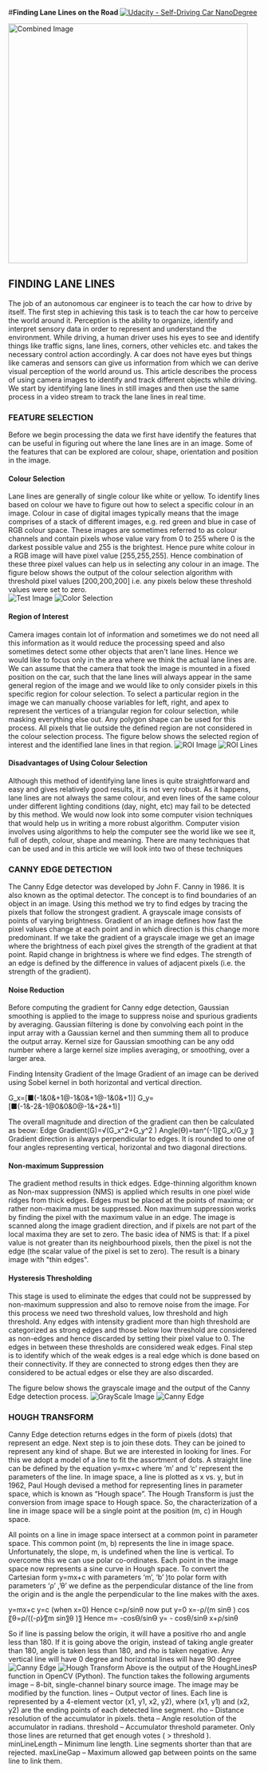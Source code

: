 #**Finding Lane Lines on the Road** 
[![Udacity - Self-Driving Car NanoDegree](https://s3.amazonaws.com/udacity-sdc/github/shield-carnd.svg)](http://www.udacity.com/drive)

<img src="laneLines_thirdPass.jpg" width="480" alt="Combined Image" />

## FINDING LANE LINES 
The job of an autonomous car engineer is to teach the car how to drive by itself. The first step in achieving this task is to teach the car how to perceive the world around it. Perception is the ability to organize, identify and interpret sensory data in order to represent and understand the environment. While driving, a human driver uses his eyes to see and identify things like traffic signs, lane lines, corners, other vehicles etc. and takes the necessary control action accordingly. A car does not have eyes but things like cameras and sensors can give us information from which we can derive visual perception of the world around us. This article describes the process of using camera images to identify and track different objects while driving. We start by identifying lane lines in still images and then use the same process in a video stream to track the lane lines in real time. 

### FEATURE SELECTION
Before we begin processing the data we first have identify the features that can be useful in figuring out where the lane lines are in an image. Some of the features that can be explored are colour, shape, orientation and position in the image. 

#### Colour Selection
Lane lines are generally of single colour like white or yellow. To identify lines based on colour we have to figure out how to select a specific colour in an image. Colour in case of digital images typically means that the image comprises of a stack of different images, e.g. red green and blue in case of RGB colour space. These images are sometimes referred to as colour channels and contain pixels whose value vary from 0 to 255 where 0 is the darkest possible value and 255 is the brightest. Hence pure white colour in a RGB image will have pixel value [255,255,255]. Hence combination of these three pixel values can help us in selecting any colour in an image. The figure below shows the output of the colour selection algorithm with threshold pixel values [200,200,200] i.e. any pixels below these threshold values were set to zero.    
![Test Image](https://github.com/namansnegi/Lane-Lines/blob/master/images/1.png) 
![Color Selection](https://github.com/namansnegi/Lane-Lines/blob/master/images/2.png)
#### Region of Interest
Camera images contain lot of information and sometimes we do not need all this information as it would reduce the processing speed and also sometimes detect some other objects that aren't lane lines. Hence we would like to focus only in the area where we think the actual lane lines are. We can assume that the camera that took the image is mounted in a fixed position on the car, such that the lane lines will always appear in the same general region of the image and we would like to only consider pixels in this specific region for colour selection. 
To select a particular region in the image we can manually choose variables for left, right, and apex to represent the vertices of a triangular region for colour selection, while masking everything else out. Any polygon shape can be used for this process. All pixels that lie outside the defined region are not considered in the colour selection process. The figure below shows the selected region of interest and the identified lane lines in that region.
![ROI Image](https://github.com/namansnegi/Lane-Lines/blob/master/images/3.png) 
![ROI Lines](https://github.com/namansnegi/Lane-Lines/blob/master/images/4.png) 	
#### Disadvantages of Using Colour Selection
Although this method of identifying lane lines is quite straightforward and easy and gives relatively good results, it is not very robust. As it happens, lane lines are not always the same colour, and even lines of the same colour under different lighting conditions (day, night, etc) may fail to be detected by this method. We would now look into some computer vision techniques that would help us in writing a more robust algorithm. Computer vision involves using algorithms to help the computer see the world like we see it, full of depth, colour, shape and meaning. There are many techniques that can be used and in this article we will look into two of these techniques

### CANNY EDGE DETECTION
The Canny Edge detector was developed by John F. Canny in 1986. It is also known as the optimal detector. The concept is to find boundaries of an object in an image. Using this method we try to find edges by tracing the pixels that follow the strongest gradient. A grayscale image consists of points of varying brightness. Gradient of an image defines how fast the pixel values change at each point and in which direction is this change more predominant.  If we take the gradient of a grayscale image we get an image where the brightness of each pixel gives the strength of the gradient at that point. Rapid change in brightness is where we find edges. The strength of an edge is defined by the difference in values of adjacent pixels (i.e. the strength of the gradient).

#### Noise Reduction
Before computing the gradient for Canny edge detection, Gaussian smoothing is applied to the image to suppress noise and spurious gradients by averaging. Gaussian filtering is done by convolving each point in the input array with a Gaussian kernel and then summing them all to produce the output array. Kernel size for Gaussian smoothing can be any odd number where a large kernel size implies averaging, or smoothing, over a larger area. 

Finding Intensity Gradient of the Image
Gradient of an image can be derived using Sobel kernel in both horizontal and vertical direction. 

G_x=[■(-1&0&+1@-1&0&+1@-1&0&+1)] 		G_y=[■(-1&-2&-1@0&0&0@-1&+2&+1)]

The overall magnitude and direction of the gradient can then be calculated as beow:
Edge Gradient(G)=√(G_x^2+G_y^2 )
Angle(Ө)=tan^(-1)⁡〖G_x/G_y 〗
Gradient direction is always perpendicular to edges. It is rounded to one of four angles representing vertical, horizontal and two diagonal directions.

#### Non-maximum Suppression
The gradient method results in thick edges. Edge-thinning algorithm known as Non-max suppression (NMS) is applied which results in one pixel wide ridges from thick edges.  Edges must be placed at the points of maxima; or rather non-maxima must be suppressed. Non maximum suppression works by finding the pixel with the maximum value in an edge. The image is scanned along the image gradient direction, and if pixels are not part of the local maxima they are set to zero. The basic idea of NMS is that: If a pixel value is not greater than its neighbourhood pixels, then the pixel is not the edge (the scalar value of the pixel is set to zero).  The result is a binary image with "thin edges".

#### Hysteresis Thresholding
This stage is used to eliminate the edges that could not be suppressed by non-maximum suppression and also to remove noise from the image. For this process we need two threshold values, low threshold and high threshold. Any edges with intensity gradient more than high threshold are categorized as strong edges and those below low threshold are considered as non-edges and hence discarded by setting their pixel value to 0. The edges in between these thresholds are considered weak edges.  Final step is to identify which of the weak edges is a real edge which is done based on their connectivity. If they are connected to strong edges then they are considered to be actual edges or else they are also discarded.

The figure below shows the grayscale image and the output of the Canny Edge detection process. 
![GrayScale Image](https://github.com/namansnegi/Lane-Lines/blob/master/images/5.png) 
![Canny Edge](https://github.com/namansnegi/Lane-Lines/blob/master/images/6.png)
 	 
### HOUGH TRANSFORM
Canny Edge detection returns edges in the form of pixels (dots) that represent an edge. Next step is to join these dots. They can be joined to represent any kind of shape. But we are interested in looking for lines. For this we adopt a model of a line to fit the assortment of dots. A straight line can be defined by the equation y=mx+c where ‘m’ and ‘c’ represent the parameters of the line. In image space, a line is plotted as x vs. y, but in 1962, Paul Hough devised a method for representing lines in parameter space, which is known as “Hough space”.  The Hough Transform is just the conversion from image space to Hough space. So, the characterization of a line in image space will be a single point at the position (m, c) in Hough space.
	

All points on a line in image space intersect at a common point in parameter space. This common point (m, b) represents the line in image space. Unfortunately, the slope, m, is undefined when the line is vertical. To overcome this we can use polar co-ordinates. Each point in the image space now represents a sine curve in Hough space. 
To convert the Cartesian form y=mx+c with parameters ‘m’, ‘b’ )to polar form with parameters ‘ρ’ ,’θ’ we define  as the perpendicular distance of the line from the origin and is the angle the perpendicular to the line makes with the axes. 

y=mx+c
y=c (when x=0)
Hence c=ρ/sin⁡θ 
now put y=0
x=-ρ/(m sin⁡θ )
cos⁡〖θ=ρ/((-ρ)⁄〖m sin〗⁡θ )〗
Hence m= -cos⁡Ө/sin⁡Ө 
y= -   cos⁡θ/sin⁡θ   x+ρ/sin⁡θ 

So if line is passing below the origin, it will have a positive rho and angle less than 180. If it is going above the origin, instead of taking angle greater than 180, angle is taken less than 180, and rho is taken negative. Any vertical line will have 0 degree and horizontal lines will have 90 degree
![Canny Edge](https://github.com/namansnegi/Lane-Lines/blob/master/images/6.png) 
![Hough Transform](https://github.com/namansnegi/Lane-Lines/blob/master/images/7.png) 
Above is the output of the HoughLinesP function in OpenCV (Python). The function takes the following arguments
	image – 8-bit, single-channel binary source image. The image may be modified by the function.
	lines – Output vector of lines. Each line is represented by a 4-element vector (x1, y1, x2, y2), where  (x1, y1) and (x2, y2)  are the ending points of each detected line segment.
	rho – Distance resolution of the accumulator in pixels.
	theta – Angle resolution of the accumulator in radians.
	threshold – Accumulator threshold parameter. Only those lines are returned that get enough votes ( > threshold ).
	minLineLength – Minimum line length. Line segments shorter than that are rejected.
	maxLineGap – Maximum allowed gap between points on the same line to link them.





